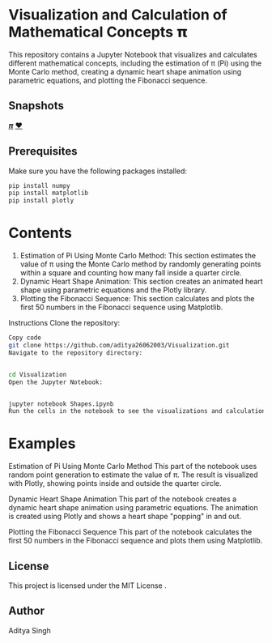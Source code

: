# Visualization and Calculation of Mathematical Concepts 𝝿

This repository contains a Jupyter Notebook that visualizes and calculates different mathematical concepts, including the estimation of π (Pi) using the Monte Carlo method, creating a dynamic heart shape animation using parametric equations, and plotting the Fibonacci sequence.


## Snapshots
[𝝅](https://github.com/aditya26062003/Visualization/blob/main/1.png)
[❤︎](https://github.com/aditya26062003/Visualization/blob/main/2.png)
## Prerequisites

Make sure you have the following packages installed:

```sh
pip install numpy
pip install matplotlib
pip install plotly
```
# Contents
1. Estimation of Pi Using Monte Carlo Method:
This section estimates the value of π using the Monte Carlo method by randomly generating points within a square and counting how many fall inside a quarter circle.
2. Dynamic Heart Shape Animation:
This section creates an animated heart shape using parametric equations and the Plotly library.
3. Plotting the Fibonacci Sequence:
This section calculates and plots the first 50 numbers in the Fibonacci sequence using Matplotlib.

Instructions
Clone the repository:

```sh
Copy code
git clone https://github.com/aditya26062003/Visualization.git
Navigate to the repository directory:
```
```sh

cd Visualization
Open the Jupyter Notebook:
```
```sh

jupyter notebook Shapes.ipynb
Run the cells in the notebook to see the visualizations and calculations.
```
# Examples
Estimation of Pi Using Monte Carlo Method
This part of the notebook uses random point generation to estimate the value of π. The result is visualized with Plotly, showing points inside and outside the quarter circle.

Dynamic Heart Shape Animation
This part of the notebook creates a dynamic heart shape animation using parametric equations. The animation is created using Plotly and shows a heart shape "popping" in and out.

Plotting the Fibonacci Sequence
This part of the notebook calculates the first 50 numbers in the Fibonacci sequence and plots them using Matplotlib.

## License
This project is licensed under the MIT License .

## Author
Aditya Singh


